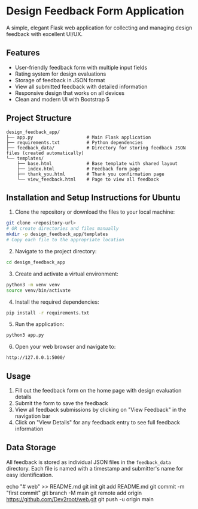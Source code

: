 # Design Feedback Form Application

A simple, elegant Flask web application for collecting and managing design feedback with excellent UI/UX.

## Features

- User-friendly feedback form with multiple input fields
- Rating system for design evaluations
- Storage of feedback in JSON format
- View all submitted feedback with detailed information
- Responsive design that works on all devices
- Clean and modern UI with Bootstrap 5

## Project Structure

```
design_feedback_app/
├── app.py                    # Main Flask application
├── requirements.txt          # Python dependencies
├── feedback_data/            # Directory for storing feedback JSON files (created automatically)
└── templates/
    ├── base.html             # Base template with shared layout
    ├── index.html            # Feedback form page
    ├── thank_you.html        # Thank you confirmation page
    └── view_feedback.html    # Page to view all feedback
```

## Installation and Setup Instructions for Ubuntu

1. Clone the repository or download the files to your local machine:

```bash
git clone <repository-url>
# OR create directories and files manually
mkdir -p design_feedback_app/templates
# Copy each file to the appropriate location
```

2. Navigate to the project directory:

```bash
cd design_feedback_app
```

3. Create and activate a virtual environment:

```bash
python3 -m venv venv
source venv/bin/activate
```

4. Install the required dependencies:

```bash
pip install -r requirements.txt
```

5. Run the application:

```bash
python3 app.py
```

6. Open your web browser and navigate to:

```
http://127.0.0.1:5000/
```

## Usage

1. Fill out the feedback form on the home page with design evaluation details
2. Submit the form to save the feedback
3. View all feedback submissions by clicking on "View Feedback" in the navigation bar
4. Click on "View Details" for any feedback entry to see full feedback information

## Data Storage

All feedback is stored as individual JSON files in the `feedback_data` directory. Each file is named with a timestamp and submitter's name for easy identification.


echo "# web" >> README.md
git init
git add README.md
git commit -m "first commit"
git branch -M main
git remote add origin https://github.com/Dev2root/web.git
git push -u origin main